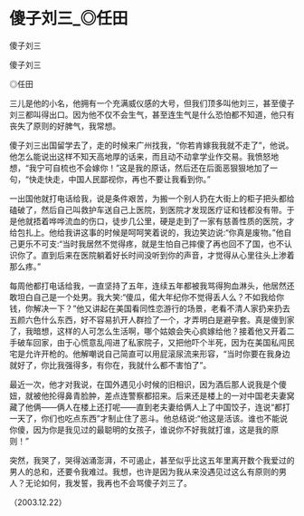 # 傻子刘三_◎任田

傻子刘三

傻子刘三

◎任田

三儿是他的小名，他拥有一个充满威仪感的大号，但我们顶多叫他刘三，甚至傻子刘三都叫得出口。因为他不仅不会生气，甚至连生气是什么恐怕都不知道，他只有丧失了原则的好脾气，我常想。

傻子刘三出国留学去了，走的时候来广州找我，“你若肯嫁我我就不走了”，他说。他怎么能说出这样不知天高地厚的话来，而且动不动拿学业作交易。我愤怒地想，“我宁可自梳也不会嫁你！”这是我的原话，然后还在后面恶狠狠地加了一句，“快走快走，中国人民鄙视你，再也不要让我看到你。”

一出国他就打电话给我，说是条件艰苦，为搬一个别人扔在大街上的柜子把头都给磕破了，然后自己叫救护车送自己上医院，到医院才发现医疗证和钱都没有带。于是他就捂着哗哗流血的伤口，徒步几公里，硬是走到了一家有慈善性质的医院，才给包扎上。他给我讲这事的时候是呵呵笑着说的，我边笑边说:“你真是废物。”他自己更乐不可支:“当时我居然不觉得疼，就是生怕自己摔傻了再也回不了国，也不认识你了。直到后来在医院躺着好长时间没听到你的声音，才觉得从心里往头上渗着那么疼。”

每周他都打电话给我，一直坚持了五年，连续五年都被我骂得狗血淋头，他居然还敢坦白自己是一个处男。我大笑:“傻瓜，偌大年纪你不觉得丢人么？不如我给你钱，你解决一下？”他又讲起在美国看同性恋游行的场景，老看不清人家扔来扔去五颜六色什么东西，好不容易扒开人群捡了一个，才弄明白是避孕套。真是傻到家了，我暗想，这样的人可怎么生活啊，哪个姑娘会失心疯嫁给他？接着他又开着二手破车回家，由于心慌意乱闯进了私家院子，又把他吓个半死，因为在美国私闯民宅是允许开枪的。他解嘲说自己简直可以用屁滚尿流来形容，“当时你要在我身边就好了，你比我强得多，有你在，我就什么都不害怕了”。

最近一次，他才对我说，在国外遇见小时候的旧相识，因为酒后那人说我是个傻妞，就被他抡得鼻青脸肿，差点连警察都招来。后来还是楼上的一对中国老夫妻窝藏了他俩——俩人在楼上还打呢——直到老夫妻给俩人上了中国饺子，连说“都打一天了，你们也吃点东西”才制止住了恶斗。他总结说:“他这是活该。谁也不能说你傻，因为你是我见过的最聪明的女孩子，谁说你不好我就打谁，这是我的原则！”

突然，我哭了，哭得汹涌澎湃，不可遏止，甚至似乎比这五年里离开数个我爱过的男人的总和，还要令我难过。我想，也许是因为我从来没遇见过这么有原则的男人？无论如何，我发誓，我再也不会骂傻子刘三了。

（2003.12.22）